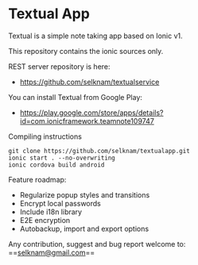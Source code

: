 # Textual App
Textual is a simple note taking app based on Ionic v1.

This repository contains the ionic sources only.

REST server repository is here:
- https://github.com/selknam/textualservice

You can install Textual from Google Play:
- https://play.google.com/store/apps/details?id=com.ionicframework.teamnote109747

Compiling instructions
`````
git clone https://github.com/selknam/textualapp.git
ionic start . --no-overwriting
ionic cordova build android
`````

Feature roadmap:
- Regularize popup styles and transitions
- Encrypt local passwords
- Include i18n library
- E2E encryption
- Autobackup, import and export options

Any contribution, suggest and bug report welcome to:
==selknam@gmail.com==